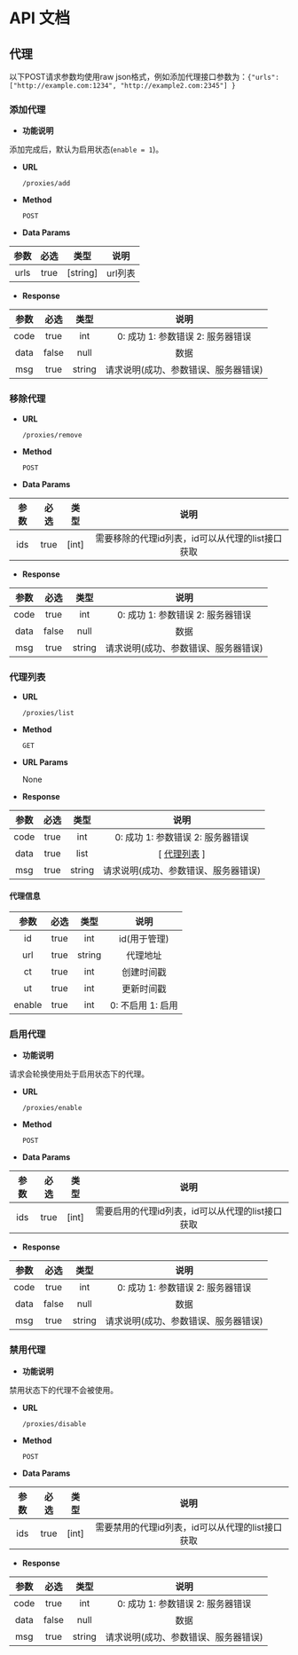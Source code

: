 # API 文档

## 代理

以下POST请求参数均使用raw json格式，例如添加代理接口参数为：`{"urls": ["http://example.com:1234", "http://example2.com:2345"] }`

### 添加代理

- **功能说明**

添加完成后，默认为启用状态(`enable = 1`)。

- **URL**

  `/proxies/add`

- **Method**

  `POST`

- **Data Params**

| 参数 | 必选 | 类型 | 说明 |
|:---:|:---:|:---:|:---:|
| urls | true | [string] | url列表 |

- **Response**

| 参数 | 必选 | 类型 | 说明 |
|:---:|:---:|:---:|:---:|
| code | true | int | 0: 成功 1: 参数错误 2: 服务器错误 |
| data | false | null | 数据 |
| msg | true | string | 请求说明(成功、参数错误、服务器错误) |

### 移除代理

- **URL**

  `/proxies/remove`

- **Method**

  `POST`

- **Data Params**

| 参数 | 必选 | 类型 | 说明 |
|:---:|:---:|:---:|:---:|
| ids | true | [int] | 需要移除的代理id列表，id可以从代理的list接口获取 |

- **Response**

| 参数 | 必选 | 类型 | 说明 |
|:---:|:---:|:---:|:---:|
| code | true | int | 0: 成功 1: 参数错误 2: 服务器错误 |
| data | false | null | 数据 |
| msg | true | string | 请求说明(成功、参数错误、服务器错误) |

### 代理列表

- **URL**

  `/proxies/list`

- **Method**

  `GET`

- **URL Params**

  None

- **Response**

| 参数 | 必选 | 类型 | 说明 |
|:---:|:---:|:---:|:---:|
| code | true | int | 0: 成功 1: 参数错误 2: 服务器错误 |
| data | true | list | [ [代理列表](#代理信息) ] |
| msg | true | string | 请求说明(成功、参数错误、服务器错误) |

#### 代理信息

| 参数 | 必选 | 类型 | 说明 |
|:---:|:---:|:---:|:---:|
| id | true | int | id(用于管理) |
| url | true | string | 代理地址 |
| ct | true | int | 创建时间戳 |
| ut | true | int | 更新时间戳 |
| enable | true | int | 0: 不启用 1: 启用 |

### 启用代理

- **功能说明**

请求会轮换使用处于启用状态下的代理。

- **URL**

  `/proxies/enable`

- **Method**

  `POST`

- **Data Params**

| 参数 | 必选 | 类型 | 说明 |
|:---:|:---:|:---:|:---:|
| ids | true | [int] | 需要启用的代理id列表，id可以从代理的list接口获取 |

- **Response**

| 参数 | 必选 | 类型 | 说明 |
|:---:|:---:|:---:|:---:|
| code | true | int | 0: 成功 1: 参数错误 2: 服务器错误 |
| data | false | null | 数据 |
| msg | true | string | 请求说明(成功、参数错误、服务器错误) |

### 禁用代理

- **功能说明**

禁用状态下的代理不会被使用。

- **URL**

  `/proxies/disable`

- **Method**

  `POST`

- **Data Params**

| 参数 | 必选 | 类型 | 说明 |
|:---:|:---:|:---:|:---:|
| ids | true | [int] | 需要禁用的代理id列表，id可以从代理的list接口获取 |

- **Response**

| 参数 | 必选 | 类型 | 说明 |
|:---:|:---:|:---:|:---:|
| code | true | int | 0: 成功 1: 参数错误 2: 服务器错误 |
| data | false | null | 数据 |
| msg | true | string | 请求说明(成功、参数错误、服务器错误) |
